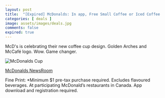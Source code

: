 ```yaml
---
layout: post
title:  "[Expired] McDonalds: In app, Free Small Coffee or Iced Coffee with min $1 purchase Feb 20th-26th 2024"
categories: [ deals ]
image: assets/images/deals.jpg
comments: false
expired: true
---
```


McD's is celebrating their new coffee cup design.  Golden Arches and McCafé logo.  Wow.  Game changer.


![McDonalds Cup](https://s7d1.scene7.com/is/image/mcdonalds/Coffee_Medium_StandardAngle:Card-Image-desktop?resmode=sharp2)


[McDonalds NewsRoom](https://www.mcdonalds.com/ca/en-ca/newsroom/article/Sip-in-Style-McCafe-Canada-is-Launching-a-Fresh-New-Look.html)


Fine Print:
*Minimum $1 pre-tax purchase required. Excludes flavoured beverages. At participating McDonald’s restaurants in Canada. App download and registration required.

 